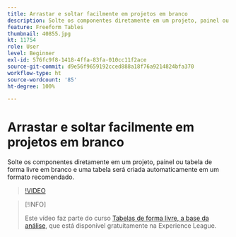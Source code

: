 ```yaml
---
title: Arrastar e soltar facilmente em projetos em branco
description: Solte os componentes diretamente em um projeto, painel ou tabela de forma livre em branco e uma tabela será criada automaticamente em um formato recomendado.
feature: Freeform Tables
thumbnail: 40855.jpg
kt: 11754
role: User
level: Beginner
exl-id: 576fc9f8-1418-4ffa-83fa-010cc11f2ace
source-git-commit: d9e56f9659192cced888a18f76a9214824bfa370
workflow-type: ht
source-wordcount: '85'
ht-degree: 100%

---
```


# Arrastar e soltar facilmente em projetos em branco

Solte os componentes diretamente em um projeto, painel ou tabela de forma livre em branco e uma tabela será criada automaticamente em um formato recomendado.

>[!VIDEO](https://video.tv.adobe.com/v/3413478/?quality=12&learn=on)

>[!INFO]
>
> Este vídeo faz parte do curso [Tabelas de forma livre, a base da análise](https://experienceleague.adobe.com/?recommended=Analytics-U-1-2020.3&amp;lang=pt-BR), que está disponível gratuitamente na Experience League.
